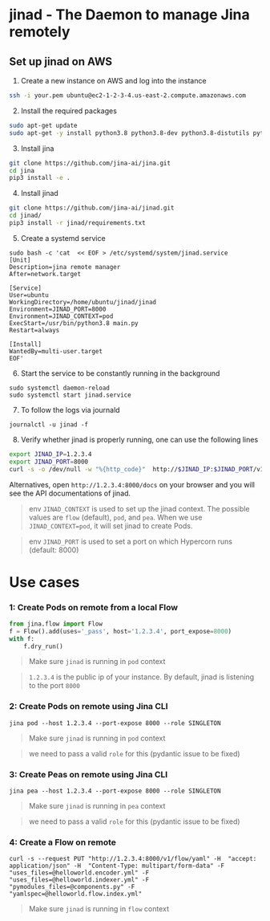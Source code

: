 # jinad - The Daemon to manage Jina remotely


## Set up jinad on AWS


1. Create a new instance on AWS and log into the instance

```bash
ssh -i your.pem ubuntu@ec2-1-2-3-4.us-east-2.compute.amazonaws.com
```

2. Install the required packages

```bash
sudo apt-get update
sudo apt-get -y install python3.8 python3.8-dev python3.8-distutils python3.8-venv python3-pip
```

3. Install jina

```bash
git clone https://github.com/jina-ai/jina.git
cd jina
pip3 install -e .
```

4. Install jinad
```bash
git clone https://github.com/jina-ai/jinad.git
cd jinad/
pip3 install -r jinad/requirements.txt
```

5. Create a systemd service

```
sudo bash -c 'cat  << EOF > /etc/systemd/system/jinad.service
[Unit]
Description=jina remote manager
After=network.target

[Service]
User=ubuntu
WorkingDirectory=/home/ubuntu/jinad/jinad
Environment=JINAD_PORT=8000
Environment=JINAD_CONTEXT=pod
ExecStart=/usr/bin/python3.8 main.py
Restart=always

[Install]
WantedBy=multi-user.target
EOF'
```

6. Start the service to be constantly running in the background
```
sudo systemctl daemon-reload
sudo systemctl start jinad.service

```

7. To follow the logs via journald
```
journalctl -u jinad -f
```

8. Verify whether jinad is properly running, one can use the following lines

```bash
export JINAD_IP=1.2.3.4
export JINAD_PORT=8000
curl -s -o /dev/null -w "%{http_code}"  http://$JINAD_IP:$JINAD_PORT/v1/alive
```

Alternatives, open `http://1.2.3.4:8000/docs` on your browser and you will see the API documentations of jinad.


> env `JINAD_CONTEXT` is used to set up the jinad context. The possible values are `flow` (default), `pod`, and `pea`. When we use `JINAD_CONTEXT=pod`, it will set jinad to create Pods.

> env `JINAD_PORT` is used to set a port on which Hypercorn runs (default: 8000)



# Use cases

### 1: Create Pods on remote from a local Flow

```python
from jina.flow import Flow
f = Flow().add(uses='_pass', host='1.2.3.4', port_expose=8000)
with f:
    f.dry_run()
```

> Make sure `jinad` is running in `pod` context

> `1.2.3.4` is the public ip of your instance. By default, jinad is listening to the port `8000`


### 2: Create Pods on remote using Jina CLI

```
jina pod --host 1.2.3.4 --port-expose 8000 --role SINGLETON
```

> Make sure `jinad` is running in `pod` context

> we need to pass a valid `role` for this (pydantic issue to be fixed)


### 3: Create Peas on remote using Jina CLI

```
jina pea --host 1.2.3.4 --port-expose 8000 --role SINGLETON
```

> Make sure `jinad` is running in `pea` context

> we need to pass a valid `role` for this (pydantic issue to be fixed)

### 4: Create a Flow on remote

```
curl -s --request PUT "http://1.2.3.4:8000/v1/flow/yaml" -H  "accept: application/json" -H  "Content-Type: multipart/form-data" -F "uses_files=@helloworld.encoder.yml" -F "uses_files=@helloworld.indexer.yml" -F "pymodules_files=@components.py" -F "yamlspec=@helloworld.flow.index.yml"
```

> Make sure `jinad` is running in `flow` context

